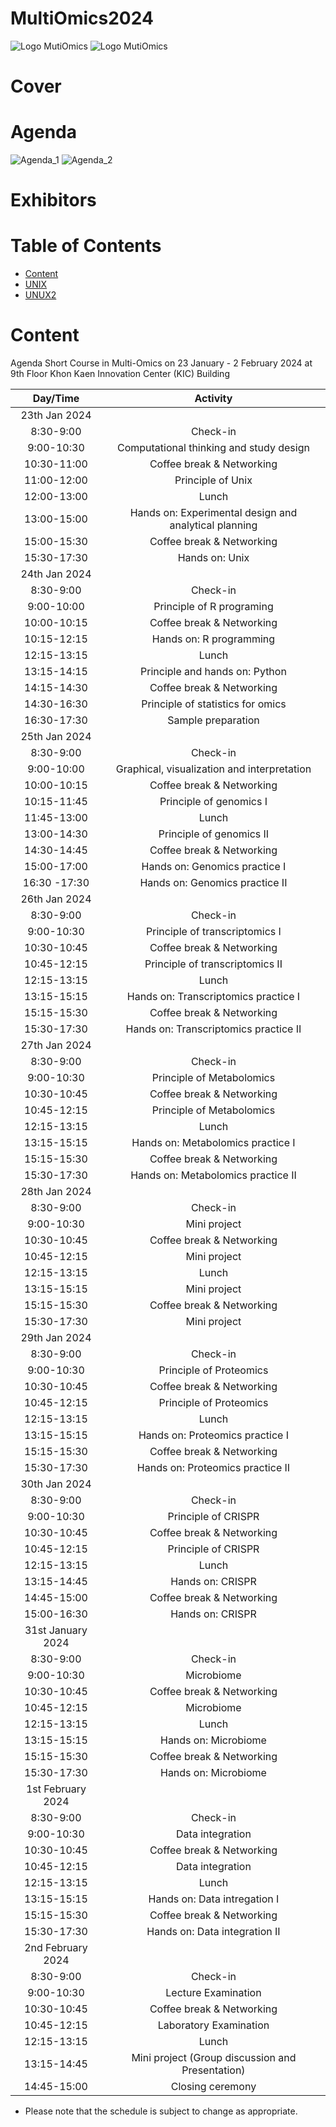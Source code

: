 # MultiOmics2024
<!-- pagebreak -->
![Logo MutiOmics](./Page/elements/img/Logo/Logo_Multi-omics_4.png)
![Logo MutiOmics](./Page/elements/img/Logo/Logo_Multi-omics_1.png)

<!-- pagebreak -->
# Cover

<!-- pagebreak -->

# Agenda
![Agenda_1](./Page/elements/img/Page/Agenda_1.jpeg)
![Agenda_2](./Page/elements/img/Page/Agenda_1.jpeg)
<!-- pagebreak -->
# Exhibitors
<!-- pagebreak -->
# Table of Contents
- [Content](#content)
- [UNIX](./02%20UNIX%20session/Content/Unix_Doc.html)
- [UNUX2](./02%20UNIX%20session/Content/Unix_Commands.html)
<!-- pagebreak -->
# Content



Agenda Short Course in Multi-Omics on 23 January - 2 February 2024 
at 9th Floor Khon Kaen Innovation Center (KIC) Building 

|Day/Time|Activity|
|:---:|:---:|
|23th Jan 2024|
|8:30-9:00|Check-in|
|9:00-10:30|Computational thinking and study design|
|10:30-11:00|Coffee break & Networking|
|11:00-12:00|Principle of Unix|
|12:00-13:00|Lunch|
|13:00-15:00|Hands on: Experimental design and analytical planning|
|15:00-15:30|Coffee break & Networking|
|15:30-17:30|Hands on: Unix|
|24th Jan 2024|
|8:30-9:00|Check-in|
|9:00-10:00|Principle of R programing|
|10:00-10:15|Coffee break & Networking|
|10:15-12:15|Hands on: R programming|
|12:15-13:15|Lunch|
|13:15-14:15|Principle and hands on: Python|
|14:15-14:30|Coffee break & Networking|
|14:30-16:30|Principle of statistics for omics|
|16:30-17:30|Sample preparation|
|25th Jan 2024|
|8:30-9:00|Check-in|
|9:00-10:00|Graphical, visualization and interpretation|
|10:00-10:15|Coffee break & Networking| 
|10:15-11:45|Principle of genomics I|
|11:45-13:00|Lunch| 
|13:00-14:30|Principle of genomics II|
|14:30-14:45|Coffee break & Networking| 
|15:00-17:00|Hands on: Genomics practice I |
|16:30 -17:30|Hands on: Genomics practice II|
|26th Jan 2024|
|8:30-9:00|Check-in|
|9:00-10:30|Principle of transcriptomics I|
|10:30-10:45|Coffee break & Networking| 
|10:45-12:15|Principle of transcriptomics II|
|12:15-13:15|Lunch| 
|13:15-15:15|Hands on: Transcriptomics practice I|
|15:15-15:30|Coffee break & Networking| 
|15:30-17:30|Hands on: Transcriptomics practice II|
|27th Jan 2024|
|8:30-9:00|Check-in|
|9:00-10:30|Principle of Metabolomics|
|10:30-10:45|Coffee break & Networking| 
|10:45-12:15|Principle of Metabolomics|
|12:15-13:15|Lunch| 
|13:15-15:15|Hands on: Metabolomics practice I|
|15:15-15:30|Coffee break & Networking| 
|15:30-17:30|Hands on: Metabolomics practice II|
|28th Jan 2024
|8:30-9:00|Check-in|
|9:00-10:30|Mini project| 
|10:30-10:45|Coffee break & Networking| 
|10:45-12:15|Mini project| 
|12:15-13:15|Lunch| 
|13:15-15:15|Mini project| 
|15:15-15:30|Coffee break & Networking| 
|15:30-17:30|Mini project| 
|29th Jan 2024
|8:30-9:00|Check-in|
|9:00-10:30|Principle of Proteomics|
|10:30-10:45|Coffee break & Networking| 
|10:45-12:15|Principle of Proteomics|
|12:15-13:15|Lunch| 
|13:15-15:15|Hands on: Proteomics practice I|
|15:15-15:30|Coffee break & Networking| 
|15:30-17:30|Hands on: Proteomics practice II|
|30th Jan 2024
|8:30-9:00|Check-in|
|9:00-10:30|Principle of CRISPR|Natthawut
|10:30-10:45|Coffee break & Networking| 
|10:45-12:15|Principle of CRISPR|Natthawut
|12:15-13:15|Lunch| 
|13:15-14:45|Hands on: CRISPR|
|14:45-15:00|Coffee break & Networking| 
|15:00-16:30|Hands on: CRISPR|
|31st January 2024
|8:30-9:00|Check-in|
|9:00-10:30|Microbiome|
|10:30-10:45|Coffee break & Networking| 
|10:45-12:15|Microbiome| 
|12:15-13:15|Lunch| 
|13:15-15:15|Hands on: Microbiome|
|15:15-15:30|Coffee break & Networking| 
|15:30-17:30|Hands on: Microbiome|
|1st February 2024
|8:30-9:00|Check-in|
|9:00-10:30|Data integration |
|10:30-10:45|Coffee break & Networking| 
|10:45-12:15|Data integration |
|12:15-13:15|Lunch| 
|13:15-15:15|Hands on: Data intregation I|
|15:15-15:30|Coffee break & Networking| 
|15:30-17:30|Hands on: Data integration II|
|2nd February 2024
|8:30-9:00|Check-in|
|9:00-10:30|Lecture Examination|
|10:30-10:45|Coffee break & Networking| 
|10:45-12:15|Laboratory Examination|
|12:15-13:15|Lunch| 
|13:15-14:45|Mini project (Group discussion and Presentation)|
|14:45-15:00|Closing ceremony|

* Please note that the schedule is subject to change as appropriate.

